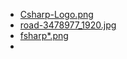 - [Csharp-Logo.png](https://commons.wikimedia.org/wiki/File:Csharp_Logo.png)
- [road-3478977_1920.jpg](https://pixabay.com/de/straße-landschaft-horizont-gerade-3478977/)
- [fsharp*.png](http://foundation.fsharp.org/logo)
- 